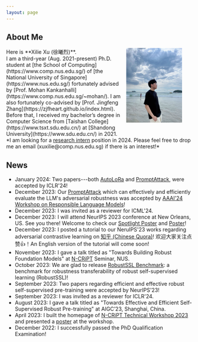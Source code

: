 ```yaml
---
layout: page
---
```


## About Me
<!-- <img src="/images/me3.jpg" class='floatpic'> -->
<img src="/images/me3.jpg" style="float:right; margin-left:1em; margin-right:2em; margin-bottom:1em; width:30%; height: 60%;">
Here is **Xilie Xu (徐曦烈)**. <br/>
I am a third-year (Aug. 2021-present) Ph.D. student at [the School of Computing](https://www.comp.nus.edu.sg/) of [the National University of Singapore](https://www.nus.edu.sg/) fortunately advised by [Prof. Mohan Kankanhalli](https://www.comp.nus.edu.sg/~mohan/). I am also fortunately co-advised by [Prof. Jingfeng Zhang](https://zjfheart.github.io/index.html). Before that, I received my bachelor’s degree in Computer Science from [Taishan College](https://www.tsxt.sdu.edu.cn/) at [Shandong University](https://www.sdu.edu.cn/) in 2021.

<br/>
*I am looking for a <u>research intern</u> position in 2024. Please feel free to drop me an email (xuxilie@comp.nus.edu.sg) if there is an interest!*​​​​

## News
- January 2024: Two papers---both [AutoLoRa](https://arxiv.org/abs/2310.01818) and [PromptAttack](https://godxuxilie.github.io/project_page/prompt_attack), were accepted by ICLR'24! 
- December 2023: Our [PromptAttack](https://godxuxilie.github.io/project_page/prompt_attack) which can effectively and efficiently evaluate the LLM's adversarial robustness was accepted by [AAAI'24 Workshop on Responsible Language Models](https://sites.google.com/vectorinstitute.ai/relm2024/home)!
- December 2023: I was invited as a reviewer for ICML'24.
- December 2023: I will attend NeurIPS 2023 conference at New Orleans, US. See you there! Welcome to check our [Spotlight Poster](https://nips.cc/virtual/2023/poster/70886) and [Poster](https://nips.cc/virtual/2023/poster/69867)!
- December 2023: I posted a tutorial to our NeruIPS'23 works regarding adversarial contrastive learning on [知乎 (Chinese Quora)](https://zhuanlan.zhihu.com/p/669541942)! 欢迎大家关注点赞👍！An English version of the tutorial will come soon!
- November 2023: I gave a talk titled as "Towards Building Robust Foundation Models" at [N-CRiPT](https://ncript.comp.nus.edu.sg/) Seminar, NUS. 
- October 2023: We are glad to release [RobustSSL Benchmark](https://robustssl.github.io): a benchmark for robustness transferability of robust self-supervised learning (RobustSSL)!
- September 2023: Two papers regarding efficient and effective robust self-supervised pre-training were accepted by NeurIPS'23!
- September 2023: I was invited as a reviewer for ICLR'24.
- August 2023: I gave a talk titled as "Towards Effective and Efficient Self-Supervised Robust Pre-training" at AIGC’23, Shanghai, China.
- April 2023: I built the homepage of [N-CRiPT Technical Workshop 2023](https://ncript.comp.nus.edu.sg/site/ncript-workshop-2023/) and presented a [poster](/file/poster/NCRiPT_workshop_poster_Xu_Xilie.pdf) at the workshop.
- December 2022: I successfully passed the PhD Qualification Examination!



